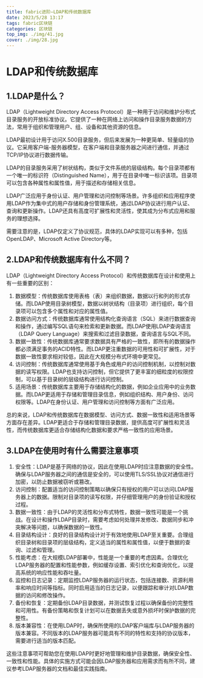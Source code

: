 ```yaml
---
title: fabric进阶—LDAP和传统数据库
date: 2023/5/28 13:17
tags: fabric区块链
categories: 区块链
top_img: ./img/41.jpg
cover: ./img/28.jpg
---
```


# 										LDAP和传统数据库

## 1.LDAP是什么？

LDAP（Lightweight Directory Access Protocol）是一种用于访问和维护分布式目录服务的开放标准协议。它提供了一种在网络上访问和操作目录服务数据的方法，常用于组织和管理用户、组、设备和其他资源的信息。

LDAP最初设计用于访问X.500目录服务，但后来发展为一种更简单、轻量级的协议。它采用客户端-服务器模型，在客户端和目录服务器之间进行通信，并通过TCP/IP协议进行数据传输。

LDAP的目录服务采用了树状结构，类似于文件系统的层级结构。每个目录项都有一个唯一的标识符（Distinguished Name），用于在目录中唯一标识该项。目录项可以包含各种属性和属性值，用于描述和存储相关信息。

LDAP广泛应用于身份认证、用户管理和访问控制等场景。许多组织和应用程序使用LDAP作为集中式的用户存储和身份管理系统，通过LDAP协议进行用户认证、查询和更新操作。LDAP还具有高度可扩展性和灵活性，使其成为分布式应用和服务的理想选择。

需要注意的是，LDAP仅定义了协议规范，具体的LDAP实现可以有多种，包括OpenLDAP、Microsoft Active Directory等。



## 2.LDAP和传统数据库有什么不同？

LDAP（Lightweight Directory Access Protocol）和传统数据库在设计和使用上有一些重要的区别：

1. 数据模型：传统数据库使用表格（表）来组织数据，数据以行和列的形式存储。而LDAP使用目录树模型，数据以树状结构（目录项）进行组织，每个目录项可以包含多个属性和对应的属性值。
2. 数据访问方式：传统数据库通常使用结构化查询语言（SQL）来进行数据查询和操作，通过编写SQL语句来检索和更新数据。而LDAP使用LDAP查询语言（LDAP Query Language）来搜索和过滤目录数据，查询语言与SQL不同。
3. 数据一致性：传统数据库通常要求数据具有严格的一致性，即所有的数据操作都必须满足事务的ACID特性。而LDAP更注重数据的可用性和可扩展性，对于数据一致性要求相对较低，因此在大规模分布式环境中更常见。
4. 访问控制：传统数据库通常使用基于角色或用户的访问控制机制，以控制对数据的读写权限。LDAP也支持访问控制，但它提供了更丰富的细粒度的权限控制，可以基于目录树的层级结构进行访问控制。
5. 适用场景：传统数据库主要用于存储结构化的数据，例如企业应用中的业务数据。而LDAP更适用于存储和管理目录信息，例如组织结构、用户身份、访问权限等。LDAP在身份认证、用户管理和访问控制等方面有广泛应用。

总的来说，LDAP和传统数据库在数据模型、访问方式、数据一致性和适用场景等方面存在差异。LDAP更适合于存储和管理目录数据，提供高度可扩展性和灵活性，而传统数据库更适合存储结构化数据和要求严格一致性的应用场景。





## 3.LDAP在使用时有什么需要注意事项

1. 安全性：LDAP是基于网络的协议，因此在使用LDAP时应注意数据的安全性。确保与LDAP服务器之间的通信是安全的，可以使用TLS/SSL协议对通信进行加密，以防止数据被窃听或篡改。
2. 访问控制：配置适当的访问控制策略以确保只有授权的用户可以访问LDAP服务器上的数据。限制对目录项的读写权限，并仔细管理用户的身份验证和授权过程。
3. 数据一致性：由于LDAP的灵活性和分布式特性，数据一致性可能是一个挑战。在设计和操作LDAP目录时，需要考虑如何处理并发修改、数据同步和冲突解决等问题，以确保数据的一致性。
4. 目录结构设计：良好的目录结构设计对于有效地使用LDAP至关重要。合理组织目录树和目录项的层级结构，定义适当的属性和属性值，以便于数据的查询、过滤和管理。
5. 性能考虑：在大规模LDAP部署中，性能是一个重要的考虑因素。合理优化LDAP服务器的配置和性能参数，例如缓存设置、索引优化和查询优化，以提高系统的响应性能和吞吐量。
6. 监控和日志记录：定期监控LDAP服务器的运行状态，包括连接数、资源利用率和响应时间等指标。同时启用适当的日志记录，以便跟踪和审计对LDAP数据的访问和修改操作。
7. 备份和恢复：定期备份LDAP目录数据，并测试恢复过程以确保备份的完整性和可用性。有备份策略和恢复计划可以在数据丢失或意外损坏时保护数据的完整性。
8. 版本兼容性：在使用LDAP时，确保所使用的LDAP客户端库与LDAP服务器的版本兼容。不同版本的LDAP服务器可能具有不同的特性和支持的协议版本，需要进行适当的版本匹配。

这些注意事项可帮助您在使用LDAP时更好地管理和维护目录数据，确保安全性、一致性和性能。具体的实施方式可能会因LDAP服务器和应用需求而有所不同，建议参考LDAP服务器的文档和最佳实践指南。
